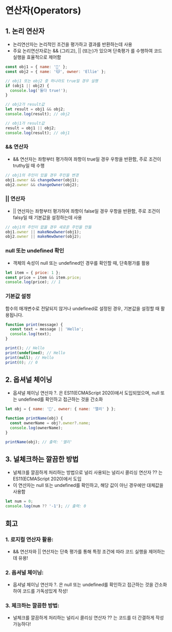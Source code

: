 # 연산자(Operators)

## 1. 논리 연산자

- 논리연산자는 논리적인 조건을 평가하고 결과를 반환하는데 사용
- 주요 논리연산자로는 && (그리고), || (또는)가 있으며 단축평가 를 수행하여 코드 실행을 효율적으로 제어함

```jsx
const obj1 = { name: '🐶' };
const obj2 = { name: '🐱', owner: 'Ellie' };

// obj1 또는 obj2 중 하나라도 true일 경우 실행
if (obj1 || obj2) {
  console.log('둘다 true!');
}

// obj2가 result값
let result = obj1 && obj2;
console.log(result); // obj2

// obj1가 result값
result = obj1 || obj2;
console.log(result); // obj1
```

### && 연산자

- && 연산자는 좌항부터 평가하여 좌항이 true일 경우 우항을 반환함,
  주로 조건이 truthy일 때 수행

```jsx
// obj1의 주인이 있을 경우 주인을 변경
obj1.owner && changeOwner(obj1);
obj2.owner && changeOwner(obj2);
```

### || 연산자

- || 연산자는 좌항부터 평가하여 좌항이 false일 경우 우항을 반환함, 주로 조건이 falsy일 때 기본값을 설정하는데 사용

```jsx
// obj1의 주인이 없을 경우 새로운 주인을 만듦
obj1.owner || makeNewOwner(obj1);
obj2.owner || makeNewOwner(obj2);
```

### null 또는 undefined 확인

- 객체의 속성이 null 또는 undefined인 경우를 확인할 때, 단축평가를 활용

```jsx
let item = { price: 1 };
const price = item && item.price;
console.log(price); // 1
```

### 기본값 설정

함수의 매개변수로 전달되지 않거나 undefined로 설정된 경우, 기본값을 설정할 때 활용됩니다.

```jsx
function print(message) {
  const text = message || 'Hello';
  console.log(text);
}

print(); // Hello
print(undefined); // Hello
print(null); // Hello
print(0); // 0
```

## 2. 옵셔널 체이닝

- 옵셔널 체이닝 연산자 ?. 은 ES11(ECMAScript 2020)에서 도입되었으며, null 또는 undefined를 확인하고 접근하는 것을 간소화

```jsx
let obj = { name: '🐶', owner: { name: '엘리' } };

function printName(obj) {
  const ownerName = obj?.owner?.name;
  console.log(ownerName);
}

printName(obj); // 출력: '엘리'
```

## 3. 널체크하는 깔끔한 방법

- 널체크를 깔끔하게 처리하는 방법으로 널리 사용되는 널리시 콜리싱 연산자 ?? 는 ES11(ECMAScript 2020)에서 도입
- 이 연산자는 null 또는 undefined를 확인하고, 해당 값이 아닌 경우에만 대체값을 사용함

```jsx
let num = 0;
console.log(num ?? '-1'); // 출력: 0
```

## 회고

### 1. 로지컬 연산자 활용:

- && 연산자와 || 연산자는 단축 평가를 통해 특정 조건에 따라 코드 실행을 제어하는데 유용!

### 2. 옵셔널 체이닝:

- 옵셔널 체이닝 연산자 ?. 은 null 또는 undefined를 확인하고 접근하는 것을 간소화하여 코드를 가독성있게 작성!

### 3. 체크하는 깔끔한 방법:

- 널체크를 깔끔하게 처리하는 널리시 콜리싱 연산자 ?? 는 코드를 더 간결하게 작성 가능하다!

